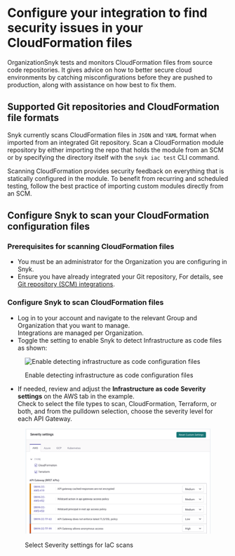 # Configure your integration to find security issues in your CloudFormation files

OrganizationSnyk tests and monitors CloudFormation files from source code repositories. It gives advice on how to better secure cloud environments by catching misconfigurations before they are pushed to production, along with assistance on how best to fix them.

## Supported Git repositories and CloudFormation file formats

Snyk currently scans CloudFormation files in `JSON` and `YAML` format when imported from an integrated Git repository. Scan a CloudFormation module repository by either importing the repo that holds the module from an SCM or by specifying the directory itself with the `snyk iac test` CLI command.

Scanning CloudFormation provides security feedback on everything that is statically configured in the module. To benefit from recurring and scheduled testing, follow the best practice of importing custom modules directly from an SCM.

## Configure Snyk to scan your CloudFormation configuration files

### **Prerequisites for scanning CloudFormation files**

* You must be an administrator for the Organization you are configuring in Snyk.
* Ensure you have already integrated your Git repository, For details, see [Git repository (SCM) integrations](../../../integrations/git-repository-scm-integrations/).

### **Configure Snyk to scan CloudFormation files**

* Log in to your account and navigate to the relevant Group and Organization that you want to manage.\
  Integrations are managed per Organization.
* Toggle the setting to enable Snyk to detect Infrastructure as code files as shown:

<figure><img src="../../../.gitbook/assets/snyk-iac-enable.png" alt="Enable detecting infrastructure as code configuration files"><figcaption><p>Enable detecting infrastructure as code configuration files</p></figcaption></figure>

* If needed, review and adjust the **Infrastructure as code** **Severity settings** on the AWS tab in the example.\
  Check to select the file types to scan, CloudFormation, Terraform, or both, and from the pulldown selection, choose the severity level for each API Gateway.

<figure><img src="../../../.gitbook/assets/image (107) (1) (1) (1) (1) (1) (1) (1) (1) (1) (1) (1) (1) (1) (1) (1) (1) (1) (1) (1) (1) (1) (1) (1) (1) (1) (1) (1) (1) (1) (1) (1) (1) (1) (1) (1) (1) (1) (1) (2).png" alt="Select Severity settings for IaC scans"><figcaption><p>Select Severity settings for IaC scans</p></figcaption></figure>
